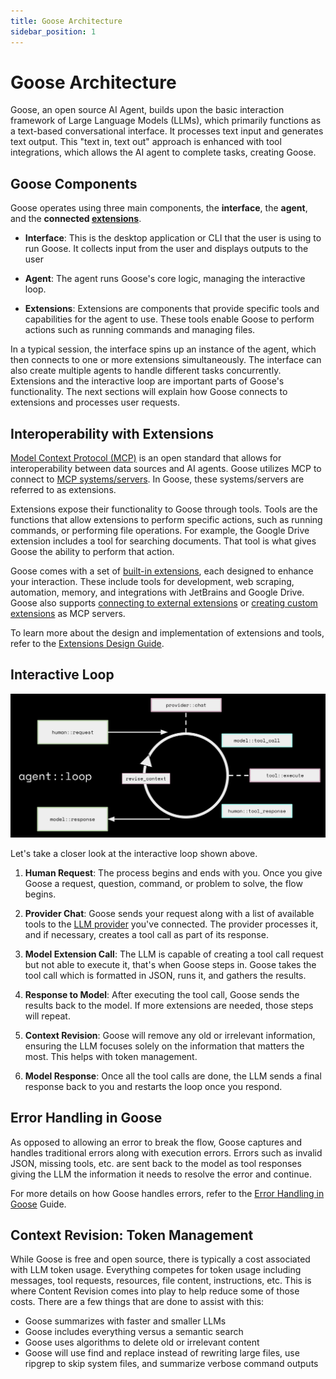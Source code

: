 ```yaml
---
title: Goose Architecture
sidebar_position: 1
---
```


# Goose Architecture

Goose, an open source AI Agent, builds upon the basic interaction framework of Large Language Models (LLMs), which primarily functions as a text-based conversational interface. It processes text input and generates text output. This "text in, text out" approach is enhanced with tool integrations, which allows the AI agent to complete tasks, creating Goose.

## Goose Components
Goose operates using three main components, the **interface**, the **agent**, and the **connected [extensions](/docs/getting-started/using-extensions)**.

* **Interface**: This is the desktop application or CLI that the user is using to run Goose. It collects input from the user and displays outputs to the user

* **Agent**: The agent runs Goose's core logic, managing the interactive loop. 

* **Extensions**: Extensions are components that provide specific tools and capabilities for the agent to use. These tools enable Goose to perform actions such as running commands and managing files.

In a typical session, the interface spins up an instance of the agent, which then connects to one or more extensions simultaneously. The interface can also create multiple agents to handle different tasks concurrently. Extensions and the interactive loop are important parts of Goose's functionality. The next sections will explain how Goose connects to extensions and processes user requests.

## Interoperability with Extensions
[Model Context Protocol (MCP)](https://modelcontextprotocol.io/) is an open standard that allows for interoperability between data sources and AI agents. Goose utilizes MCP to connect to [MCP systems/servers](https://github.com/modelcontextprotocol/servers?tab=readme-ov-file#model-context-protocol-servers). In Goose, these systems/servers are referred to as extensions.


Extensions expose their functionality to Goose through tools. Tools are the functions that allow extensions to perform specific actions, such as running commands, or performing file operations. For example, the Google Drive extension includes a tool for searching documents. That tool is what gives Goose the ability to perform that action.


Goose comes with a set of [built-in extensions](/docs/getting-started/using-extensions#built-in-extensions), each designed to enhance your interaction. These include tools for development, web scraping, automation, memory, and integrations with JetBrains and Google Drive. Goose also supports [connecting to external extensions](/docs/getting-started/using-extensions#adding-extensions) or [creating custom extensions](/docs/tutorials/custom-extensions) as MCP servers. 

To learn more about the design and implementation of extensions and tools, refer to the [Extensions Design Guide](/docs/goose-architecture/extensions-design#tools). 

## Interactive Loop
![interactive loop](../assets/guides/interactive-loop.png)

Let's take a closer look at the interactive loop shown above.  

1. **Human Request**: The process begins and ends with you. Once you give Goose a request, question, command, or problem to solve, the flow begins.

2. **Provider Chat**: Goose sends your request along with a list of available tools to the [LLM provider](/docs/getting-started/providers) you've connected. The provider processes it, and if necessary, creates a tool call as part of its response.  

3. **Model Extension Call**: The LLM is capable of creating a tool call request but not able to execute it, that's when Goose steps in. Goose takes the tool call which is formatted in JSON, runs it, and gathers the results.

4. **Response to Model**: After executing the tool call, Goose sends the results back to the model. If more extensions are needed, those steps will repeat.

5. **Context Revision**: Goose will remove any old or irrelevant information, ensuring the LLM focuses solely on the information that matters the most. This helps with token management.  

6. **Model Response**: Once all the tool calls are done, the LLM sends a final response back to you and restarts the loop once you respond.

## Error Handling in Goose

As opposed to allowing an error to break the flow, Goose captures and handles traditional errors along with execution errors. Errors such as invalid JSON, missing tools, etc. are sent back to the model as tool responses giving the LLM the information it needs to resolve the error and continue. 

For more details on how Goose handles errors, refer to the [Error Handling in Goose](/docs/goose-architecture/error-handling) Guide.


## Context Revision: Token Management

While Goose is free and open source, there is typically a cost associated with LLM token usage. Everything competes for token usage including messages, tool requests, resources, file content, instructions, etc. This is where Content Revision comes into play to help reduce some of those costs. There are a few things that are done to assist with this:
* Goose summarizes with faster and smaller LLMs
* Goose includes everything versus a semantic search
* Goose uses algorithms to delete old or irrelevant content
* Goose will use find and replace instead of rewriting large files, use ripgrep to skip system files, and summarize verbose command outputs 


